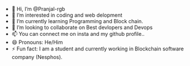 - 👋 Hi, I’m @Pranjal-rgb
- 👀 I’m interested in coding and web delopment
- 🌱 I’m currently learning Programming and Block chain.
- 💞️ I’m looking to collaborate on Best devlopers and Devops
- 📫 You can connect me on insta and my github profile..
- 😄 Pronouns: He/Him
- ⚡ Fun fact: I am a student and currently working in Blockchain software company (Nesphos).

<!---
Pranjal-rgb/Pranjal-rgb is a ✨ special ✨ repository because its `README.md` (this file) appears on your GitHub profile.
You can click the Preview link to take a look at your changes.
--->
